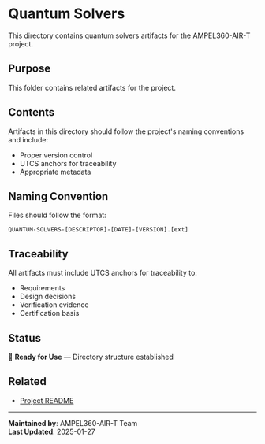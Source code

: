 # Quantum Solvers
This directory contains quantum solvers artifacts for the AMPEL360-AIR-T project.

## Purpose
This folder contains related artifacts for the project.

## Contents
Artifacts in this directory should follow the project's naming conventions and include:
- Proper version control
- UTCS anchors for traceability
- Appropriate metadata

## Naming Convention
Files should follow the format:
```
QUANTUM-SOLVERS-[DESCRIPTOR]-[DATE]-[VERSION].[ext]
```

## Traceability
All artifacts must include UTCS anchors for traceability to:
- Requirements
- Design decisions
- Verification evidence
- Certification basis

## Status
🚧 **Ready for Use** — Directory structure established

## Related
- [Project README](../../README.md)

---
**Maintained by**: AMPEL360-AIR-T Team  
**Last Updated**: 2025-01-27
